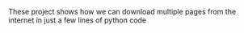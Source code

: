 These project shows how we can download multiple pages from the internet in just a few lines of python code
